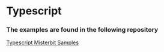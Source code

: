 # Typescript
### The examples are found in the following repository

[Typescript Misterbit Samples](https://github.com/misterBIT/TypeScript-misterBIT-Samples)